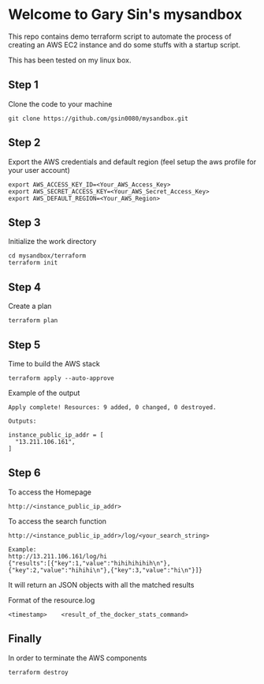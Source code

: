 # Welcome to Gary Sin's mysandbox

This repo contains demo terraform script to automate the process of creating an AWS EC2 instance and do some stuffs with a startup script.

This has been tested on my linux box.

## Step 1
Clone the code to your machine 
```
git clone https://github.com/gsin0080/mysandbox.git 
```


## Step 2
Export the AWS credentials and default region (feel setup the aws profile for your user account)
```
export AWS_ACCESS_KEY_ID=<Your_AWS_Access_Key>
export AWS_SECRET_ACCESS_KEY=<Your_AWS_Secret_Access_Key>
export AWS_DEFAULT_REGION=<Your_AWS_Region>
```

## Step 3
Initialize the work directory
```
cd mysandbox/terraform
terraform init
```

## Step 4
Create a plan
```
terraform plan
```

## Step 5
Time to build the AWS stack
```
terraform apply --auto-approve
```

Example of the output
```
Apply complete! Resources: 9 added, 0 changed, 0 destroyed.

Outputs:

instance_public_ip_addr = [
  "13.211.106.161",
]
```

## Step 6
To access the Homepage 
```
http://<instance_public_ip_addr>
```
To access the search function
```
http://<instance_public_ip_addr>/log/<your_search_string>

Example:
http://13.211.106.161/log/hi
{"results":[{"key":1,"value":"hihihihihih\n"},{"key":2,"value":"hihihi\n"},{"key":3,"value":"hi\n"}]}
```
It will return an JSON objects with all the matched results

Format of the resource.log 
```
<timestamp>    <result_of_the_docker_stats_command>
```

## Finally
In order to terminate the AWS components
```
terraform destroy
```
